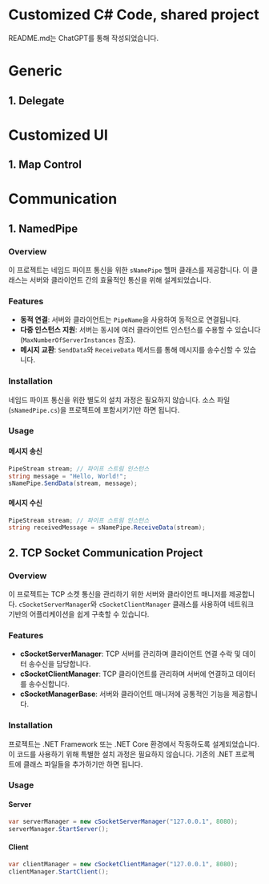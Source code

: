 # Customized C# Code, shared project
README.md는 ChatGPT를 통해 작성되었습니다.

# Generic

## 1. Delegate

# Customized UI

## 1. Map Control

# Communication

## 1. NamedPipe

### Overview
이 프로젝트는 네임드 파이프 통신을 위한 `sNamePipe` 헬퍼 클래스를 제공합니다. 이 클래스는 서버와 클라이언트 간의 효율적인 통신을 위해 설계되었습니다.

### Features
- **동적 연결**: 서버와 클라이언트는 `PipeName`을 사용하여 동적으로 연결됩니다.
- **다중 인스턴스 지원**: 서버는 동시에 여러 클라이언트 인스턴스를 수용할 수 있습니다 (`MaxNumberOfServerInstances` 참조).
- **메시지 교환**: `SendData`와 `ReceiveData` 메서드를 통해 메시지를 송수신할 수 있습니다.

### Installation
네임드 파이프 통신을 위한 별도의 설치 과정은 필요하지 않습니다. 소스 파일(`sNamedPipe.cs`)을 프로젝트에 포함시키기만 하면 됩니다.

### Usage
#### 메시지 송신
```csharp
PipeStream stream; // 파이프 스트림 인스턴스
string message = "Hello, World!";
sNamePipe.SendData(stream, message);
```

#### 메시지 수신
```csharp
PipeStream stream; // 파이프 스트림 인스턴스
string receivedMessage = sNamePipe.ReceiveData(stream);
```

## 2. TCP Socket Communication Project

### Overview
이 프로젝트는 TCP 소켓 통신을 관리하기 위한 서버와 클라이언트 매니저를 제공합니다. `cSocketServerManager`와 `cSocketClientManager` 클래스를 사용하여 네트워크 기반의 어플리케이션을 쉽게 구축할 수 있습니다.

### Features
- **cSocketServerManager**: TCP 서버를 관리하며 클라이언트 연결 수락 및 데이터 송수신을 담당합니다.
- **cSocketClientManager**: TCP 클라이언트를 관리하며 서버에 연결하고 데이터를 송수신합니다.
- **cSocketManagerBase**: 서버와 클라이언트 매니저에 공통적인 기능을 제공합니다.

### Installation
프로젝트는 .NET Framework 또는 .NET Core 환경에서 작동하도록 설계되었습니다. 이 코드를 사용하기 위해 특별한 설치 과정은 필요하지 않습니다. 기존의 .NET 프로젝트에 클래스 파일들을 추가하기만 하면 됩니다.

### Usage
#### Server
```csharp
var serverManager = new cSocketServerManager("127.0.0.1", 8080);
serverManager.StartServer();
```

#### Client
```csharp
var clientManager = new cSocketClientManager("127.0.0.1", 8080);
clientManager.StartClient();
```

